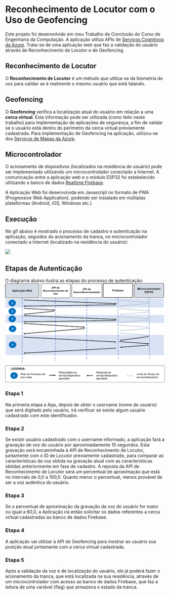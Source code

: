 # Reconhecimento de Locutor com o Uso de Geofencing
Este projeto foi desenvolvido em meu Trabalho de Conclusão do Curso de Engenharia da Computação. A aplicação utiliza  APIs de [Serviços Cognitivos da Azure](https://azure.microsoft.com/pt-br/services/cognitive-services). Trata-se de uma aplicação web que faz a validação do usuário através de Reconhecimento de Locutor e de Geofencing. 


## Reconhecimento de Locutor
O **Reconhecimento de Locutor** é um método que utiliza-se da biometria de voz para validar se é realmente o mesmo usuário que está falando.

## Geofencing
O **Geofencing** verifica a localização atual do usuário em relação a uma **cerca virtual**. Esta informação pode ser utilizada (como feito neste trabalho) para implementação de aplicações de segurança, a fim de validar se o usuário está dentro do perímetro da cerca virtual previamente cadastrada. Para implementação de Geofencing na aplicação, utilizou-se dos [Serviços de Mapas da Azure](https://azure.microsoft.com/pt-br/services/azure-maps/).

## Microcontrolador
O acionamento de dispositivos (localizados na residência do usuário) pode ser implementado utilizando um microcontrolador conectado a Internet. A comunicação entre a aplicação web e o módulo ESP32 foi estabelecido utilizando o banco de dados [Realtime Firebase](https://firebase.google.com/products/realtime-database?gclid=CjwKCAjwuvmHBhAxEiwAWAYj-CKdnc_oHpVE-l0jnFZvwkYQkT2qH5Ulv53RORnRNONsAbz7KmckbBoCjaEQAvD_BwE&gclsrc=aw.ds).


A Aplicação Web foi desenvolvida em Javascript no formato de PWA (Progressive Web Application), podendo ser instalado em múltiplas plataformas (Android, iOS, Windows etc.)

## Execução
No gif abaixo é mostrado o processo de cadastro e autenticação na aplicação, seguidos do acionamento da tranca, no microcontrolador conectado a Internet (localizado na residência do usuário):

![](/assets/execution.gif)

## Etapas de Autenticação
O diagrama abaixo ilustra as etapas do processo de autenticação:
![](/assets/auth-steps.png)

### Etapa 1
Na primeira etapa a App, depois de obter o username (nome de usuário) que será digitado pelo usuário, irá verificar se existe algum usuário cadastrado com este identificador.

### Etapa 2
Se existir usuário cadastrado com o username informado, a aplicação fará a gravação de voz do usuário por aproximadamente 10 segundos. Esta gravação será encaminhada à API de Reconhecimento de Locutor, juntamente com o ID de Locutor previamente cadastrado, para comparar as características da voz obtida na gravação atual com as características obtidas anteriormente em fase de cadastro. A reposta da API de Reconhecimento de Locutor será um percentual de aproximação que está no intervalo de 0,0 a 100,0. Quanto menor o percentual, menos provável de ser a voz autêntica do usuário.

### Etapa 3
Se o percentual de aproximação da gravação da voz do usuário for maior ou igual a 60,0, a Aplicação irá então solicitar os dados referentes a cerca virtual cadastradas ao banco de dados Firebase.

### Etapa 4
A aplicação vai utilizar a API de Geofencing para mostrar ao usuário sua posição atual juntamente com a cerca virtual cadastrada.

### Etapa 5
Após a validação da voz e de localização do usuário, ele já poderá fazer o acionamento da tranca, que está localizada na sua residência, através de um microcontrolador com acesso ao banco de dados Firebase, que faz a leitura de uma variável (flag) que armazena o estado da tranca.

